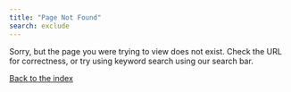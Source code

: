 ```yaml
---
title: "Page Not Found"
search: exclude
---  
```


Sorry, but the page you were trying to view does not exist. Check the URL for correctness, or try using keyword search using our search bar.

[Back to the index](index.html)
